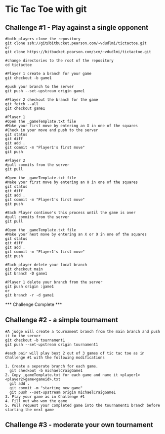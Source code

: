 # Tic Tac Toe with git

## Challenge #1 - Play against a single opponent

    #both players clone the repository
    git clone ssh://git@bitbucket.pearson.com/~vdudlmi/tictactoe.git 
    or
    git clone https://bitbucket.pearson.com/scm/~vdudlmi/tictactoe.git

    #change directories to the root of the repository
    cd tictactoe

    #Player 1 create a branch for your game
    git checkout -b game1

    #push your branch to the server
    git push --set-upstream origin game1

    #Player 2 checkout the branch for the game
    git fetch --all
    git checkout game1

    #Player 1
    #Open the _gameTemplate.txt file
    #Make your first move by entering an X in one of the squares
    #Check in your move and push to the server
    git status
    git diff
    git add .
    git commit -m "Player1's first move"
    git push

    #Player 2
    #pull commits from the server
    git pull

    #Open the _gameTemplate.txt file
    #Make your first move by entering an O in one of the squares
    git status
    git diff
    git add .
    git commit -m "Player1's first move"
    git push

    #Each Player continue's this process until the game is over
    #pull commits from the server
    git pull

    #Open the _gameTemplate.txt file
    #Make your next move by entering an X or O in one of the squares
    git status
    git diff
    git add .
    git commit -m "Player1's first move"
    git push

    #Each player delete your local branch 
    git checkout main
    git branch -D game1

    #Player 1 delete your branch from the server
    git push origin :game1
    or
    git branch -r -d game1

*** Challenge Complete ***

## Challenge #2 - a simple tournament

    #A judge will create a tournament branch from the main branch and push it to the server
    git checkout -b tournament1
    git push --set-upstream origin tournament1
    
    #each pair will play best 2 out of 3 games of tic tac toe as in Challenge #1 with the following modifications

    1. Create a seperate branch for each game.
      git checkout -b michaelCraigGame1
    2. Copy _gameTemplate.txt for each game and name it <player1><player2>game<gameid>.txt
      git add .
      git commit -m "starting new game"
      git push --set-upstream origin michaelCraigGame1
    3. Play your game as in Challenge #1
    4. Fill out who won the game
    5. Pull request your completed game into the tournament1 branch before starting the next game
      

## Challenge #3 - moderate your own tournament










